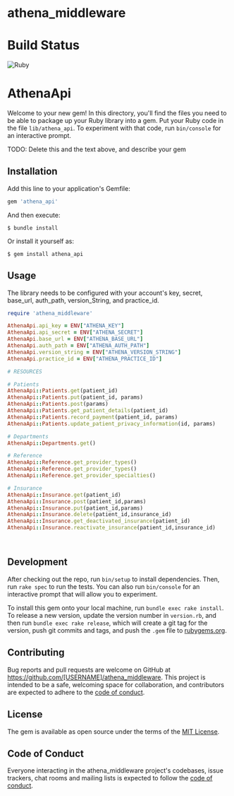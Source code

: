 # athena_middleware
# Build Status # 
![Ruby](https://github.com/BreakthroughBehavioralInc/athena_middleware/actions/workflows/ruby.yml/badge.svg)


# AthenaApi

Welcome to your new gem! In this directory, you'll find the files you need to be able to package up your Ruby library into a gem. Put your Ruby code in the file `lib/athena_api`. To experiment with that code, run `bin/console` for an interactive prompt.

TODO: Delete this and the text above, and describe your gem

## Installation

Add this line to your application's Gemfile:

```ruby
gem 'athena_api'
```

And then execute:

    $ bundle install

Or install it yourself as:

    $ gem install athena_api

## Usage


The library needs to be configured with your account's key, secret, base_url, auth_path, version_String, and practice_id.

```ruby
require 'athena_middleware'

AthenaApi.api_key = ENV["ATHENA_KEY"]
AthenaApi.api_secret = ENV["ATHENA_SECRET"]
AthenaApi.base_url = ENV["ATHENA_BASE_URL"]
AthenaApi.auth_path = ENV["ATHENA_AUTH_PATH"]
AthenaApi.version_string = ENV["ATHENA_VERSION_STRING"]
AthenaApi.practice_id = ENV["ATHENA_PRACTICE_ID"]

# RESOURCES

# Patients
AthenaApi::Patients.get(patient_id)
AthenaApi::Patients.put(patient_id, params)
AthenaApi::Patients.post(params)
AthenaApi::Patients.get_patient_details(patient_id)
AthenaApi::Patients.record_payment(patient_id, params)
AthenaApi::Patients.update_patient_privacy_information(id, params)

# Departments
AthenaApi::Departments.get()

# Reference
AthenaApi::Reference.get_provider_types()
AthenaApi::Reference.get_provider_types()
AthenaApi::Reference.get_provider_specialties()

# Insurance
AthenaApi::Insurance.get(patient_id)
AthenaApi::Insurance.post(patient_id,params)
AthenaApi::Insurance.put(patient_id,params)
AthenaApi::Insurance.delete(patient_id,insurance_id)
AthenaApi::Insurance.get_deactivated_insurance(patient_id)
AthenaApi::Insurance.reactivate_insurance(patient_id,insurance_id)




```

## Development

After checking out the repo, run `bin/setup` to install dependencies. Then, run `rake spec` to run the tests. You can also run `bin/console` for an interactive prompt that will allow you to experiment.

To install this gem onto your local machine, run `bundle exec rake install`. To release a new version, update the version number in `version.rb`, and then run `bundle exec rake release`, which will create a git tag for the version, push git commits and tags, and push the `.gem` file to [rubygems.org](https://rubygems.org).

## Contributing

Bug reports and pull requests are welcome on GitHub at https://github.com/[USERNAME]/athena_middleware. This project is intended to be a safe, welcoming space for collaboration, and contributors are expected to adhere to the [code of conduct](https://github.com/[USERNAME]/athena_middleware/blob/master/CODE_OF_CONDUCT.md).

## License

The gem is available as open source under the terms of the [MIT License](https://opensource.org/licenses/MIT).

## Code of Conduct

Everyone interacting in the athena_middleware project's codebases, issue trackers, chat rooms and mailing lists is expected to follow the [code of conduct](https://github.com/[USERNAME]/athena_middleware/blob/master/CODE_OF_CONDUCT.md).
